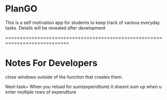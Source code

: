 # PlanGO
This is a self motivation app for students to keep track of various everyday tasks.
Details will be revealed after development



============================================================================

# Notes For Developers

close windows outside of the function that creates them.

Next-task= When you reload for sum(expenditure) it doesnt sum up when u enter multiple rows of expenditure
